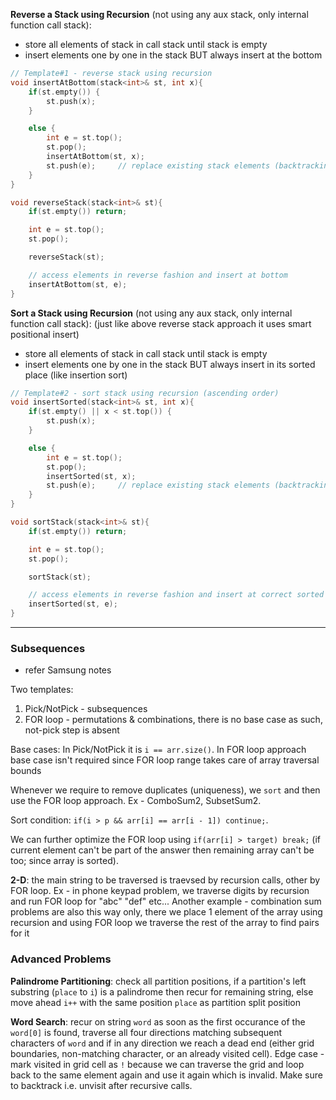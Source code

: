**Reverse a Stack using Recursion** (not using any aux stack, only internal function call stack):
- store all elements of stack in call stack until stack is empty
- insert elements one by one in the stack BUT always insert at the bottom

```cpp
// Template#1 - reverse stack using recursion
void insertAtBottom(stack<int>& st, int x){
    if(st.empty()) {
        st.push(x);
    }

    else {
        int e = st.top();
        st.pop();
        insertAtBottom(st, x);
        st.push(e);     // replace existing stack elements (backtracking)
    }
}

void reverseStack(stack<int>& st){
    if(st.empty()) return;

    int e = st.top();
    st.pop();

    reverseStack(st);

    // access elements in reverse fashion and insert at bottom
    insertAtBottom(st, e);
}
```
**Sort a Stack using Recursion** (not using any aux stack, only internal function call stack): (just like above reverse stack approach it uses smart positional insert)
- store all elements of stack in call stack until stack is empty
- insert elements one by one in the stack BUT always insert in its sorted place (like insertion sort)

```cpp
// Template#2 - sort stack using recursion (ascending order)
void insertSorted(stack<int>& st, int x){
    if(st.empty() || x < st.top()) {
        st.push(x);
    }

    else {
        int e = st.top();
        st.pop();
        insertSorted(st, x);
        st.push(e);     // replace existing stack elements (backtracking)
    }
}

void sortStack(stack<int>& st){
    if(st.empty()) return;

    int e = st.top();
    st.pop();

    sortStack(st);

    // access elements in reverse fashion and insert at correct sorted position
    insertSorted(st, e);
}
```

---

### Subsequences

- refer Samsung notes

Two templates:
1. Pick/NotPick - subsequences
2. FOR loop - permutations & combinations, there is no base case as such, not-pick step is absent

Base cases: In Pick/NotPick it is `i == arr.size()`. In FOR loop approach base case isn't required since FOR loop range takes care of array traversal bounds

Whenever we require to remove duplicates (uniqueness), we `sort` and then use the FOR loop approach. Ex - ComboSum2, SubsetSum2. 

Sort condition: `if(i > p && arr[i] == arr[i - 1]) continue;`. 

We can further optimize the FOR loop using `if(arr[i] > target) break;` (if current element can't be part of the answer then remaining array can't be too; since array is sorted).

**2-D**: the main string to be traversed is traevsed by recursion calls, other by FOR loop. Ex - in phone keypad problem, we traverse digits by recursion and run FOR loop for "abc" "def" etc... Another example - combination sum problems are also this way only, there we place 1 element of the array using recursion and using FOR loop we traverse the rest of the array to find pairs for it

### Advanced Problems
**Palindrome Partitioning**: check all partition positions, if a partition's left substring (`place` to `i`) is a palindrome then recur for remaining string, else move ahead `i++` with the same position `place` as partition split position

**Word Search**: recur on string `word` as soon as the first occurance of the `word[0]` is found, traverse all four directions matching subsequent characters of `word` and if in any direction we reach a dead end (either grid boundaries, non-matching character, or an already visited cell). Edge case - mark visited in grid cell as `!` because we can traverse the grid and loop back to the same element again and use it again which is invalid. Make sure to backtrack i.e. unvisit after recursive calls.
